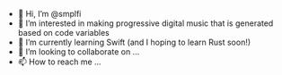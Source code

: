 - 👋 Hi, I’m @smplfi
- 👀 I’m interested in making progressive digital music that is generated based on code variables
- 🌱 I’m currently learning Swift (and I hoping to learn Rust soon!)
- 💞️ I’m looking to collaborate on ...
- 📫 How to reach me ...

<!---
smplfi/smplfi is a ✨ special ✨ repository because its `README.md` (this file) appears on your GitHub profile.
You can click the Preview link to take a look at your changes.
--->
